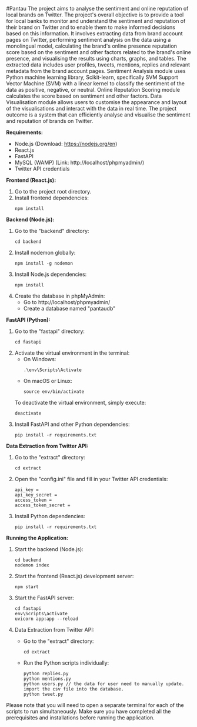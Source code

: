#Pantau
The project aims to analyse the sentiment and online reputation of local brands on Twitter. The project's overall objective is to provide a tool for local banks to monitor and understand the sentiment and reputation of their brand on Twitter and to enable them to make informed decisions based on this information. It involves extracting data from brand account pages on Twitter, performing sentiment analysis on the data using a monolingual model, calculating the brand's online presence reputation score based on the sentiment and other factors related to the brand's online presence, and visualising the results using charts, graphs, and tables. The extracted data includes user profiles, tweets, mentions, replies and relevant metadata from the brand account pages. Sentiment Analysis module uses Python machine learning library, Scikit-learn, specifically SVM Support Vector Machine (SVM) with a linear kernel to classify the sentiment of the data as positive, negative, or neutral. Online Reputation Scoring module calculates the score based on sentiment and other factors. Data Visualisation module allows users to customise the appearance and layout of the visualisations and interact with the data in real time. The project outcome is a system that can efficiently analyse and visualise the sentiment and reputation of brands on Twitter.

**Requirements:**
- Node.js (Download: https://nodejs.org/en)
- React.js
- FastAPI
- MySQL (WAMP) (Link: http://localhost/phpmyadmin/)
- Twitter API credentials

**Frontend (React.js):**
1. Go to the project root directory.
2. Install frontend dependencies:
   ```
   npm install
   ```

**Backend (Node.js):**
1. Go to the "backend" directory:
   ```
   cd backend
   ```
2. Install nodemon globally:
   ```
   npm install -g nodemon
   ```
3. Install Node.js dependencies:
   ```
   npm install
   ```
4. Create the database in phpMyAdmin:
   - Go to http://localhost/phpmyadmin/
   - Create a database named "pantaudb"

**FastAPI (Python):**
1. Go to the "fastapi" directory:
   ```
   cd fastapi
   ```
2. Activate the virtual environment in the terminal:
   - On Windows:
     ```
     .\env\Scripts\Activate
     ```
   - On macOS or Linux:
     ```
     source env/bin/activate
     ```
   To deactivate the virtual environment, simply execute:
   ```
   deactivate
   ```
3. Install FastAPI and other Python dependencies:
   ```
   pip install -r requirements.txt
   ```

**Data Extraction from Twitter API:**
1. Go to the "extract" directory:
   ```
   cd extract
   ```
2. Open the "config.ini" file and fill in your Twitter API credentials:
   ```
   api_key =
   api_key_secret =
   access_token =
   access_token_secret =
   ```
3. Install Python dependencies:
   ```
   pip install -r requirements.txt
   ```

**Running the Application:**
1. Start the backend (Node.js):
   ```
   cd backend
   nodemon index
   ```
2. Start the frontend (React.js) development server:
   ```
   npm start
   ```


3. Start the FastAPI server:
   ```
   cd fastapi
   env\Scripts\activate
   uvicorn app:app --reload
   ```
4. Data Extraction from Twitter API:
   - Go to the "extract" directory:
     ```
     cd extract
     ```
   - Run the Python scripts individually:
     ```
     python replies.py
     python mentions.py
     python users.py // the data for user need to manually update. import the csv file into the database.
     python tweet.py
     ```

Please note that you will need to open a separate terminal for each of the scripts to run simultaneously. Make sure you have completed all the prerequisites and installations before running the application.

